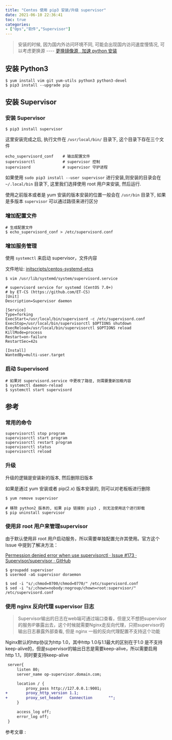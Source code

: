 ```yaml
---
title: "Centos 使用 pip3 安装/升级 supervisor"
date: 2021-06-10 22:36:41
toc: true
categories:
- ["Ops","软件","Supervisor"]
---
```


> 安装的时候, 因为国内外访问环境不同, 可能会出现国内访问速度慢情况, 可以考虑更换源
> ---- [更换镜像源 , 加速 python 安装](https://wulicode.com/lang/python-change-mirror.html)



## 安装 Python3

```
$ yum install vim git yum-utils python3 python3-devel
$ pip3 install --upgrade pip
```


## 安装 Supervisor


### 安装 Supervisor

```shell
$ pip3 install supervisor
```

这里安装完成之后, 执行文件在 `/usr/local/bin/` 目录下, 这个目录下存在三个文件

```
echo_supervisord_conf    # 输出配置文件
supervisorctl            # supervisor 控制
supervisord              # supervisor 守护进程
```

如果使用 `sudo pip3 install --user supervisor` 进行安装,则安装的目录会在 `~/.local/bin` 目录下, 这里我们选择使用 root 用户来安装, 然后运行.

使用之前版本或者是 yum 安装的版本安装的位置一般会在 `/usr/bin` 目录下, 如果是多版本 `supervisor` 可以通过路径来进行区分


### 增加配置文件

```
# 生成配置文件
$ echo_supervisord_conf > /etc/supervisord.conf
```


### 增加服务管理

使用 `systemctl` 来启动 supervisor，文件内容

文件地址: [initscripts/centos-systemd-etcs](https://github.com/Supervisor/initscripts/blob/master/centos-systemd-etcs)

```
$ vim /usr/lib/systemd/system/supervisord.service
```

```
# supervisord service for systemd (CentOS 7.0+)
# by ET-CS (https://github.com/ET-CS)
[Unit]
Description=Supervisor daemon

[Service]
Type=forking
ExecStart=/usr/local/bin/supervisord -c /etc/supervisord.conf
ExecStop=/usr/local/bin/supervisorctl $OPTIONS shutdown
ExecReload=/usr/local/bin/supervisorctl $OPTIONS reload
KillMode=process
Restart=on-failure
RestartSec=42s

[Install]
WantedBy=multi-user.target
```


### 启动 Supervisord

```
# 如果对 supervisord.service 中更改了路径, 则需要重新加载内容
$ systemctl daemon-reload
$ systemctl start supervisord
```


## 参考


### 常用的命令

```
supervisorctl stop program
supervisorctl start program
supervisorctl restart program
supervisorctl status
supervisorctl reload
```


### 升级

升级的逻辑是安装新的版本, 然后删除旧版本

如果是通过 yum 安装或者 pip(2.x) 版本安装的, 则可以对老板板进行删除

```
$ yum remove supervisor

# 移除 python2 版本的, 如果 pip 链接到 pip3 , 则无法使用这个进行卸载
$ pip uninstall supervisor
```


### 使用非 root 用户来管理supervisor

由于默认使用非 root 用户启动服务，所以需要单独配置允许其使用。官方这个 Issue 中提到了解决方法：

[Permession denied error when use supervisorctl · Issue #173 · Supervisor/supervisor · GitHub](https://github.com/Supervisor/supervisor/issues/173#issuecomment-186128727)

```
$ groupadd supervisor
$ usermod -aG supervisor doraemon

$ sed -i "s/;chmod=0700/chmod=0770/" /etc/supervisord.conf
$ sed -i "s/;chown=nobody:nogroup/chown=root:supervisor/" /etc/supervisord.conf
```

### 使用 nginx 反向代理 supervisor 日志
> Supervisor输出的日志在web端可通过端口查看，但是又不想把supervisor的服务IP暴露出去，这个时候就需要Nginx走反向代理，只把supervisor的输出日志暴露外部查看, 但是 nginx 一般的反向代理配置不支持这个功能

Nginx默认的http协议为http 1.0，其中http 1.0与1.1最大的区别在于1.0 是不支持keep-alive的，但是supervisor的输出日志是需要keep-alive，所以需要启用 http 1.1，同时要支持keep-alive
```diff
 server{
     listen 80;
     server_name op-supervisor.domain.com;

     location / {
         proxy_pass http://127.0.0.1:9001;
+        proxy_http_version 1.1;
+        proxy_set_header   Connection       "";
     }

     access_log off;
     error_log off;
 }
```
参考文章 :

